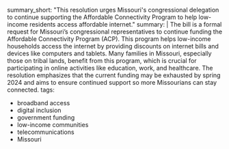 summary_short: "This resolution urges Missouri's congressional delegation to continue supporting the Affordable Connectivity Program to help low-income residents access affordable internet."
summary: |
  The bill is a formal request for Missouri’s congressional representatives to continue funding the Affordable Connectivity Program (ACP). This program helps low-income households access the internet by providing discounts on internet bills and devices like computers and tablets. Many families in Missouri, especially those on tribal lands, benefit from this program, which is crucial for participating in online activities like education, work, and healthcare. The resolution emphasizes that the current funding may be exhausted by spring 2024 and aims to ensure continued support so more Missourians can stay connected.
tags:
  - broadband access
  - digital inclusion
  - government funding
  - low-income communities
  - telecommunications
  - Missouri
